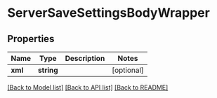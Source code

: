 # ServerSaveSettingsBodyWrapper

## Properties
Name | Type | Description | Notes
------------ | ------------- | ------------- | -------------
**xml** | **string** |  | [optional] 

[[Back to Model list]](../README.md#documentation-for-models) [[Back to API list]](../README.md#documentation-for-api-endpoints) [[Back to README]](../README.md)


